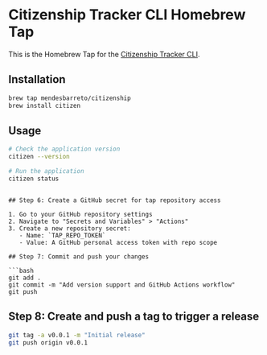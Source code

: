 # Citizenship Tracker CLI Homebrew Tap

This is the Homebrew Tap for the [Citizenship Tracker CLI](https://github.com/mendesbarreto/citizenship-tracker-cli).

## Installation

```bash
brew tap mendesbarreto/citizenship
brew install citizen
```

## Usage

```bash
# Check the application version
citizen --version

# Run the application
citizen status
```
```

## Step 6: Create a GitHub secret for tap repository access

1. Go to your GitHub repository settings
2. Navigate to "Secrets and Variables" > "Actions"
3. Create a new repository secret:
   - Name: `TAP_REPO_TOKEN`
   - Value: A GitHub personal access token with repo scope

## Step 7: Commit and push your changes

```bash
git add .
git commit -m "Add version support and GitHub Actions workflow"
git push
```

## Step 8: Create and push a tag to trigger a release

```bash
git tag -a v0.0.1 -m "Initial release"
git push origin v0.0.1
